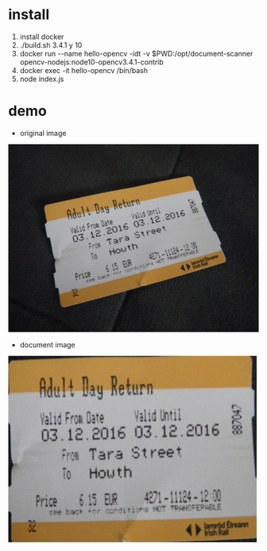 # install

1. install docker
2. ./build.sh 3.4.1 y 10 
3. docker run --name hello-opencv -idt -v $PWD:/opt/document-scanner opencv-nodejs:node10-opencv3.4.1-contrib
4. docker exec -it hello-opencv /bin/bash
5. node index.js

# demo

- original image

![org](./ticket.jpg)

- document image

![doc](./img-document.png)